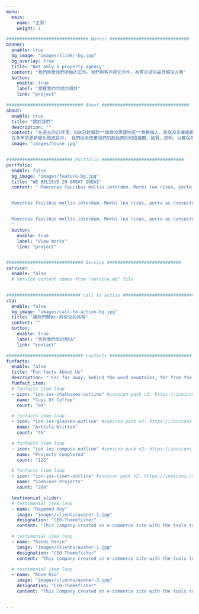 ```yaml
---
menu:
  main:
    name: "主頁"
    weight: 1

############################### Banner ##############################
banner:
  enable: true
  bg_image: "images/slider-bg.jpg"
  bg_overlay: true
  title: "Not only a property agency"
  content: "我們熱愛我們所做的工作。我們與客戶密切合作，為需求提供最佳解決方案"
  button:
    enable: true
    label: "瀏覽我們完成的項目"
    link: "project"

############################# About #################################
about:
  enable: true
  title: "關於我們"
  description: ""
  content: "在過去的25年里，KDK已經幫助**倫敦及周邊地區**無數個人，家庭及企業組織實現—“尋找/購買， 管理/維護，擴建/翻新”他們的住宅和企業辦公樓。</br>
  在多年的更新變化和成長中， 我們從未放棄我們的創始原則和價值觀，誠實，透明，以確保為我們每一個客戶實現客戶最大價值化的， 可靠的優質服務。"
  image: "images/house.jpg"


######################### Portfolio ###############################
portfolio:
  enable: false
  bg_image: "images/feature-bg.jpg"
  title: "WE BELIEVE IN GREAT IDEAS"
  content: " Maecenas faucibus mollis interdum. Morbi leo risus, porta ac consectetur ac, vestibulum at eros. Fusce dapibus, tellus ac cursus commodo, tortor mauris condimentum nibh, ut fermentum massa justo sit amet risus.


  Maecenas faucibus mollis interdum. Morbi leo risus, porta ac consectetur ac, vestibulum at eros. Fusce dapibus, tellus ac cursus commodo, tortor mauris condimentum nibh, ut fermentum massa justo sit amet risus.


  Maecenas faucibus mollis interdum. Morbi leo risus, porta ac consectetur ac, vestibulum at eros. Fusce dapibus, tellus ac cursus commodo, tortor mauris condimentum nibh, ut fermentum massa justo sit amet risus.
  "
  button:
    enable: true
    label: "View Works"
    link: "project"


############################# Service ############################
service:
  enable: false
  # service content comes from "service.md" file


############################ call to action ###########################
cta:
  enable: false
  bg_image: "images/call-to-action-bg.jpg"
  title: "讓我們開始一段愉快的旅程"
  content: ""
  button:
    enable: true
    label: "告訴我們您的想法"
    link: "contact"

############################# Funfacts ###############################
funfacts:
  enable: false
  title: "Fun Facts About Us"
  description: "'Far far away, behind the word mountains, far from the countries Vokalia and Consonantia, <br> there live the blind texts. Separated they live in Bookmarksgrove right at the coast of the Semantics'"
  funfact_item:
  # funfacts item loop
  - icon: "ion-ios-chatboxes-outline" #ionicon pack v2: https://ionicons.com/v2/
    name: "Cups Of Coffee"
    count: "99"

  # funfacts item loop
  - icon: "ion-ios-glasses-outline" #ionicon pack v2: https://ionicons.com/v2/
    name: "Article Written"
    count: "45"

  # funfacts item loop
  - icon: "ion-ios-compose-outline" #ionicon pack v2: https://ionicons.com/v2/
    name: "Projects Completed"
    count: "125"

  # funfacts item loop
  - icon: "ion-ios-timer-outline" #ionicon pack v2: https://ionicons.com/v2/
    name: "Combined Projects"
    count: "200"

  testimonial_slider:
  # testimonial item loop
  - name: "Raymond Roy"
    image: "images/clients/avater-1.jpg"
    designation: "CEO-Themefisher"
    content: "This Company created an e-commerce site with the tools to make our business a success, with innovative ideas we feel that our site has unique elements that make us stand out from the crowd."

  # testimonial item loop
  - name: "Randi Renin"
    image: "images/clients/avater-1.jpg"
    designation: "CEO-Themefisher"
    content: "This Company created an e-commerce site with the tools to make our business a success, with innovative ideas we feel that our site has unique elements that make us stand out from the crowd."

  # testimonial item loop
  - name: "Rose Rio"
    image: "images/clients/avater-3.jpg"
    designation: "CEO-Themefisher"
    content: "This Company created an e-commerce site with the tools to make our business a success, with innovative ideas we feel that our site has unique elements that make us stand out from the crowd."


---
```

